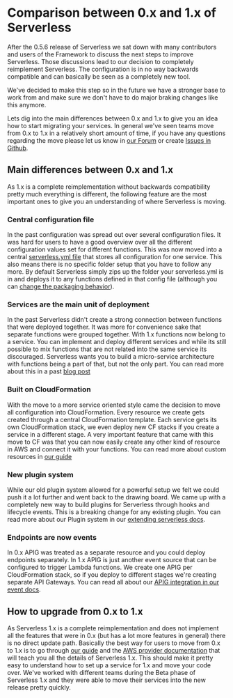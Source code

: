 <!--
title: Version 0 to Version 1 comparison
menuText: Comparison between 0.x and 1.x
layout: Doc
-->

# Comparison between 0.x and 1.x of Serverless

After the 0.5.6 release of Serverless we sat down with many contributors and users of the Framework to discuss the next steps to improve Serverless.
Those discussions lead to our decision to completely reimplement Serverless. The configuration is in no way backwards compatible and can basically be seen as a completely new tool.

We've decided to make this step so in the future we have a stronger base to work from and make sure we don't have to do major braking changes like this anymore.

Lets dig into the main differences between 0.x and 1.x to give you an idea how to start migrating your services. In general we've seen teams move from 0.x to 1.x in a relatively short amount of time, if you have any questions regarding the move please let us know in [our Forum](http://forum.serverless.com) or create [Issues in Github](https://github.com/serverless/serverless/issues).

## Main differences between 0.x and 1.x

As 1.x is a complete reimplementation without backwards compatibility pretty much everything is different, the following feature are the most important ones to give you an understanding of where Serverless is moving.

### Central configuration file

In the past configuration was spread out over several configuration files. It was hard for users to have a good overview over all the different configuration values set for different functions. This was now moved into a central [serverless.yml file](./01-guide/12-serverless-yml-reference.md) that stores all configuration for one service. This also means there is no specific folder setup that you have to follow any more. By default Serverless simply zips up the folder your serverless.yml is in and deploys it to any functions defined in that config file (although you can [change the packaging behavior](./01-guide/10-packaging.md)).

### Services are the main unit of deployment

In the past Serverless didn't create a strong connection between functions that were deployed together. It was more for convenience sake that separate functions were grouped together. With 1.x functions now belong to a service. You can implement and deploy different services and while its still possible to mix functions that are not related into the same service its discouraged. Serverless wants you to build a micro-service architecture with functions being a part of that, but not the only part. You can read more about this in a past [blog post](https://serverless.com/blog/beginning-serverless-framework-v1/)

### Built on CloudFormation

With the move to a more service oriented style came the decision to move all configuration into CloudFormation. Every resource we create gets created through a central CloudFormation template. Each service gets its own CloudFormation stack, we even deploy new CF stacks if you create a service in a different stage. A very important feature that came with this move to CF was that you can now easily create any other kind of resource in AWS and connect it with your functions. You can read more about custom resources in [our guide](./01-guide/06-custom-provider-resources.md)

### New plugin system

While our old plugin system allowed for a powerful setup we felt we could push it a lot further and went back to the drawing board. We came up with a completely new way to build plugins for Serverless through hooks and lifecycle events. This is a breaking change for any existing plugin. You can read more about our Plugin system in our [extending serverless docs](./04-extending-serverless).

### Endpoints are now events

In 0.x APIG was treated as a separate resource and you could deploy endpoints separately. In 1.x APIG is just another event source that can be configured to trigger Lambda functions. We create one APIG per CloudFormation stack, so if you deploy to different stages we're creating separate API Gateways. You can read all about our [APIG integration in our event docs](./02-providers/aws/events/01-apigateway.md).

## How to upgrade from 0.x to 1.x

As Serverless 1.x is a complete reimplementation and does not implement all the features that were in 0.x (but has a lot more features in general) there is no direct update path. Basically the best way for users to move from 0.x to 1.x is to go through [our guide](./01-guide) and the [AWS provider documentation](./02-providers/aws) that will teach you all the details of Serverless 1.x. This should make it pretty easy to understand how to set up a service for 1.x and move your code over. We've worked with different teams during the Beta phase of Serverless 1.x and they were able to move their services into the new release pretty quickly.
